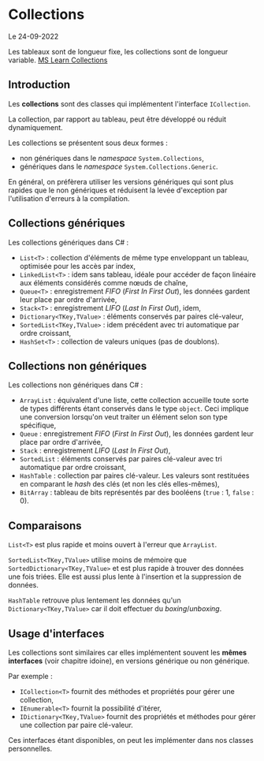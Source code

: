 # Collections

Le 24-09-2022

Les tableaux sont de longueur fixe, les collections sont de longueur variable. [MS Learn Collections](https://learn.microsoft.com/fr-fr/dotnet/api/system.collections "MS Learn Collections")

## Introduction

Les **collections** sont des classes qui implémentent l'interface `ICollection`. 

La collection, par rapport au tableau, peut être développé ou réduit dynamiquement. 

Les collections se présentent sous deux formes : 
- non génériques dans le *namespace* `System.Collections`,
- génériques dans le *namespace* `System.Collections.Generic`.

En général, on préfèrera utiliser les versions génériques qui sont plus rapides que le non génériques et réduisent la levée d'exception par l'utilisation d'erreurs à la compilation.

## Collections génériques

Les collections génériques dans C# :
- `List<T>` : collection d'éléments de même type enveloppant un tableau, optimisée pour les accès par index,
- `LinkedList<T>` : idem sans tableau, idéale pour accéder de façon linéaire aux éléments considérés comme nœuds de chaîne,
- `Queue<T>` : enregistrement *FIFO* (*First In First Out*), les données gardent leur place par ordre d'arrivée,
- `Stack<T>` : enregistrement *LIFO* (*Last In First Out*), idem,
- `Dictionary<TKey,TValue>` : éléments conservés par paires clé-valeur,
- `SortedList<TKey,TValue>` : idem précédent avec tri automatique par ordre croissant,
- `HashSet<T>` : collection de valeurs uniques (pas de doublons).

## Collections non génériques

Les collections non génériques dans C# :
- `ArrayList` : équivalent d'une liste, cette collection accueille toute sorte de types différents étant conservés dans le type `object`. Ceci implique une conversion lorsqu'on veut traiter un élément selon son type spécifique,
- `Queue` : enregistrement *FIFO* (*First In First Out*), les données gardent leur place par ordre d'arrivée,
- `Stack` : enregistrement *LIFO* (*Last In First Out*),
- `SortedList` : éléments conservés par paires clé-valeur avec tri automatique par ordre croissant,
- `HashTable` : collection par paires clé-valeur. Les valeurs sont restituées en comparant le *hash* des clés (et non les clés elles-mêmes),
- `BitArray` : tableau de bits représentés par des booléens (`true` : 1, `false` : 0).

## Comparaisons

`List<T>` est plus rapide et moins ouvert à l'erreur que `ArrayList`.

`SortedList<TKey,TValue>` utilise moins de mémoire que `SortedDictionary<TKey,TValue>` et est plus rapide à trouver des données une fois triées. Elle est aussi plus lente à l'insertion et la suppression de données.

`HashTable` retrouve plus lentement les données qu'un `Dictionary<TKey,TValue>` car il doit effectuer du *boxing*/*unboxing*.

## Usage d'interfaces

Les collections sont similaires car elles implémentent souvent les **mêmes interfaces** (voir chapitre idoine), en versions générique ou non générique.

Par exemple :
- `ICollection<T>` fournit des méthodes et propriétés pour gérer une collection,
- `IEnumerable<T>` fournit la possibilité d'itérer,
- `IDictionary<TKey,TValue>` fournit des propriétés et méthodes pour gérer une collection par paire clé-valeur.

Ces interfaces étant disponibles, on peut les implémenter dans nos classes personnelles. 